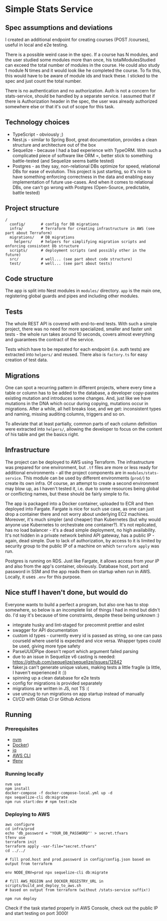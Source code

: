 # Simple Stats Service

## Spec assumptions and deviations

I created an additional endpoint for creating courses (POST /courses), useful in local and e2e testing.

There is a possible weird case in the spec. If a course has N modules, and the user studied some modules more than once, his totalModulesStudied can exceed the total number of modules in the course. He could also study 1 module N times and it would look like he completed the course. To fix this, this would have to be aware of module ids and track these. I sticked to the spec and just count the total number.

There is no authentication and no authorization. Auth is not a concern for stats-service, should be handled by a separate service. I assumed that if there is Authorization header in the spec, the user was already authorized somewhere else or that it's out of scope for this task.

## Technology choices

- TypeScript - obviously ;)
- Nest.js - similar to Spring Boot, great documentation, provides a clean structure and architecture out of the box
- Sequelize - because I had a bad experience with TypeORM. With such a complicated piece of software like ORM =, better stick to something battle-tested (and Sequelize seems battle tested)
- Postgres - as they say, non-relational DBs optimize for speed, relational DBs for ease of evolution. This project is just starting, so it's nice to have something enforcing correctness in the data and enabling easy implementation of future use-cases. And when it comes to relational DBs, one can't go wrong with Postgres (Open-Source, predictable, battle tested)

## Project structure

```
/
  config/       # config for DB migrations
  infra/        # Terraform for creating infrastructure in AWS (see part about Terraform)
  migrations/   # DB migrations
    helpers/    # helpers for simplifying migration scripts and enforcing consistent Db structure
  scripts/      # deployment scripts (and possibly other in the future)
  src/          # well... (see part about code structure)
  test/         # well... (see part about tests)
```

## Code structure

The app is split into Nest modules in `modules/` directory. `app` is the main one, registering global guards and pipes and including other modules.

## Tests

The whole REST API is covered with end-to-end tests. With such a simple project, there was no need for more specialized, smaller and faster unit tests - the whole run takes around 10 seconds, covers almost everything and guarantees the contract of the service.

Tests which have to be repeated for each endpoint (i.e. auth tests) are extracted into `helpers/` and reused. There also is `factory.ts` for easy creation of test data.

## Migrations

One can spot a recurring pattern in different projects, where every time a table or column has to be added to the database,
a developer copy-pastes existing mutation and introduces some changes. And, just like we have mutations in the DNA which occur during copying, mutations occur in migrations. After a while, all hell breaks lose, and we get: inconsistent types and naming, missing auditing columns, triggers and so on.

To alleviate that at least partially, common parts of each column definition were extracted into `helpers/`, allowing the developer to focus on the content of his table and get the basics right.

## Infrastructure

The project can be deployed to AWS using Terraform. The infrastructure was prepared for one environment, but `.tf` files are more or less ready for additional environments - all the project components are in `modules/stats-service`. This module can be used by different environments (`prod/`) to create its own infra. Of course, an attempt to create a second environment may blow up, as I haven't tested it, i.e. due to some resources being global or conflicting names, but these should be fairly simple to fix.

The app is packaged into a Docker container, uploaded to ECR and then deployed into Fargate. Fargate is nice for such use case, as one can just drop a container there and not worry about underlying EC2 machines. Moreover, it's much simpler (and cheaper) than Kubernetes (but why would anyone use Kubernetes to orchestrate one container?). It's not replicated, has no load balancer - it's a dead simple deployment, no high availability. It's not hidden in a private network behind API gateway, has a public IP - again, dead simple. Due to lack of authorization, by access to it is limited by security group to the public IP of a machine on which `terraform apply` was run.

Postgres is running on RDS. Just like Fargate, it allows access from _your IP_ and also from the app's container, obviously. Database host, port and password in SSM and the app reads them on startup when run in AWS. Locally, it uses `.env` for this purpose.

## Nice stuff I haven't done, but would do

Everyone wants to build a perfect a program, but also one has to stop somewhere, so below is an incomplete list of things I had in mind but didn't do. I'd say it's because of time constraints, despite these being unknown :)

- integrate husky and lint-staged for precommit prettier and eslint
- swagger for API documentation
- custom id types - currently every id is passed as string, so one can pass courseId where userId is expected and vice versa. Wrapper types could be used, giving more type safety
- ParseUUIDPipe doesn't report which argument failed parsing
- due to an issue in Sequelize v6 casting is needed: https://github.com/sequelize/sequelize/issues/12842
- faker.js can't generate unique values, making tests a little fragile (a little, I haven't experienced it :))
- spinning up a clean database for e2e tests
- config for migrations is provided separately
- migrations are written in JS, not TS :(
- use umzug to run migrations on app startup instead of manually
- CI/CD with Gitlab CI or Github Actions

## Running

### Prerequisites

- [nvm](https://github.com/nvm-sh/nvm)
- [Docker](https://www.docker.com/))
- [jq](https://stedolan.github.io/jq/)
- [AWS CLI](https://aws.amazon.com/cli/)
- [tfenv](https://github.com/tfutils/tfenv)

### Running locally

```
nvm use
npm install
docker-compose -f docker-compose-local.yml up -d
npx sequelize-cli db:migrate
npm run start:dev # npm test:e2e
```

### Deploying to AWS

```
aws configure
cd infra/prod
echo 'db_password = "YOUR_DB_PASSWORD"' > secret.tfvars
tfenv use
terraform init
terraform apply -var-file="secret.tfvars"
cd ../../

# fill prod.host and prod.password in config/config.json based on output from terraform

env NODE_ENV=prod npx sequelize-cli db:migrate

# fill AWS_REGION and DOCKER_REGISTRY_URL in scripts/build_and_deploy_to_aws.sh
# based on output from terraform (without /stats-service suffix!)

npm run deploy
```

Check if the task started properly in AWS Console, check out the public IP and start testing on port 3000!
